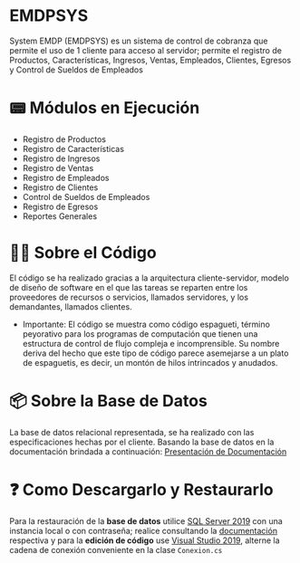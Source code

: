 # EMDPSYS
 System EMDP (EMDPSYS) es un sistema de control de cobranza que permite el uso de 1 cliente para acceso al servidor; permite el registro de Productos, Características, Ingresos, Ventas, Empleados, Clientes, Egresos y Control de Sueldos de Empleados

# 📟 Módulos en Ejecución
+ Registro de Productos
+ Registro de Características
+ Registro de Ingresos
+ Registro de Ventas
+ Registro de Empleados
+ Registro de Clientes
+ Control de Sueldos de Empleados
+ Registro de Egresos
+ Reportes Generales

# 👨‍💻 Sobre el Código
El código se ha realizado gracias a la arquitectura cliente-servidor, modelo de diseño de software en el que las tareas se reparten entre los proveedores de recursos o servicios, llamados servidores, y los demandantes, llamados clientes.

+ Importante: El código se muestra como código espagueti, término peyorativo para los programas de computación que tienen una estructura de control de flujo compleja e incomprensible. Su nombre deriva del hecho que este tipo de código parece asemejarse a un plato de espaguetis, es decir, un montón de hilos intrincados y anudados.

# 📦 Sobre la Base de Datos
La base de datos relacional representada, se ha realizado con las especificaciones hechas por el cliente. Basando la base de datos en la documentación brindada a continuación:
[Presentación de Documentación](https://docs.google.com/presentation/d/1pUzz3Jl-X9ja7wHPOQe_Q3z1OluOL-FHXNtHTu3ov9c/edit?usp=sharing)

# ❓ Como Descargarlo y Restaurarlo
Para la restauración de la **base de datos** utilice [SQL Server 2019](https://www.microsoft.com/es-es/sql-server/sql-server-2019) con una instancia local o con contraseña; realice consultando la [documentación](https://docs.microsoft.com/es-es/sql/relational-databases/backup-restore/restore-a-database-backup-using-ssms?view=sql-server-ver15) respectiva y para la **edición de código** use [Visual Studio 2019](https://visualstudio.microsoft.com/es/vs/), alterne la cadena de conexión conveniente en la clase `Conexion.cs`
